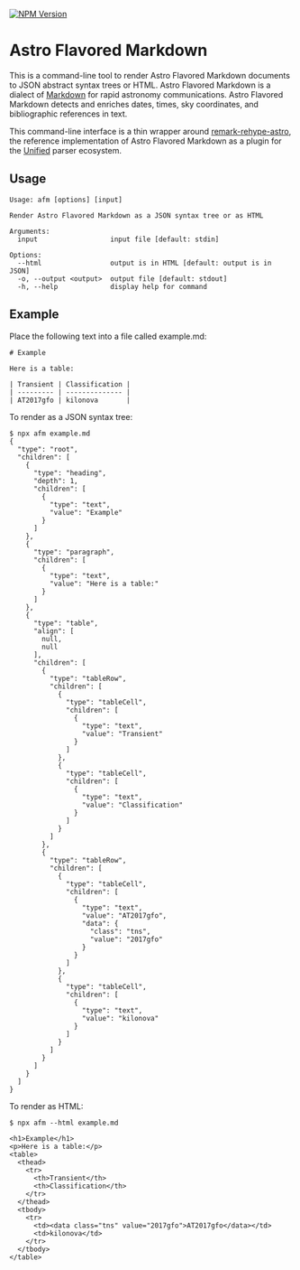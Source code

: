[![NPM Version](https://img.shields.io/npm/v/%40nasa-gcn%2Fafm)](https://www.npmjs.com/package/@nasa-gcn/afm)

# Astro Flavored Markdown

This is a command-line tool to render Astro Flavored Markdown documents to JSON abstract syntax trees or HTML. Astro Flavored Markdown is a dialect of [Markdown](https://www.markdownguide.org) for rapid astronomy communications. Astro Flavored Markdown detects and enriches dates, times, sky coordinates, and bibliographic references in text.

This command-line interface is a thin wrapper around [remark-rehype-astro](https://www.npmjs.com/package/@nasa-gcn/remark-rehype-astro), the reference implementation of Astro Flavored Markdown as a plugin for the [Unified](https://unifiedjs.com) parser ecosystem.

## Usage

```
Usage: afm [options] [input]

Render Astro Flavored Markdown as a JSON syntax tree or as HTML

Arguments:
  input                  input file [default: stdin]

Options:
  --html                 output is in HTML [default: output is in JSON]
  -o, --output <output>  output file [default: stdout]
  -h, --help             display help for command
```

## Example

Place the following text into a file called example.md:

```
# Example

Here is a table:

| Transient | Classification |
| --------- | -------------- |
| AT2017gfo | kilonova       |
```

To render as a JSON syntax tree:

```
$ npx afm example.md
{
  "type": "root",
  "children": [
    {
      "type": "heading",
      "depth": 1,
      "children": [
        {
          "type": "text",
          "value": "Example"
        }
      ]
    },
    {
      "type": "paragraph",
      "children": [
        {
          "type": "text",
          "value": "Here is a table:"
        }
      ]
    },
    {
      "type": "table",
      "align": [
        null,
        null
      ],
      "children": [
        {
          "type": "tableRow",
          "children": [
            {
              "type": "tableCell",
              "children": [
                {
                  "type": "text",
                  "value": "Transient"
                }
              ]
            },
            {
              "type": "tableCell",
              "children": [
                {
                  "type": "text",
                  "value": "Classification"
                }
              ]
            }
          ]
        },
        {
          "type": "tableRow",
          "children": [
            {
              "type": "tableCell",
              "children": [
                {
                  "type": "text",
                  "value": "AT2017gfo",
                  "data": {
                    "class": "tns",
                    "value": "2017gfo"
                  }
                }
              ]
            },
            {
              "type": "tableCell",
              "children": [
                {
                  "type": "text",
                  "value": "kilonova"
                }
              ]
            }
          ]
        }
      ]
    }
  ]
}
```

To render as HTML:

```
$ npx afm --html example.md

<h1>Example</h1>
<p>Here is a table:</p>
<table>
  <thead>
    <tr>
      <th>Transient</th>
      <th>Classification</th>
    </tr>
  </thead>
  <tbody>
    <tr>
      <td><data class="tns" value="2017gfo">AT2017gfo</data></td>
      <td>kilonova</td>
    </tr>
  </tbody>
</table>
```
